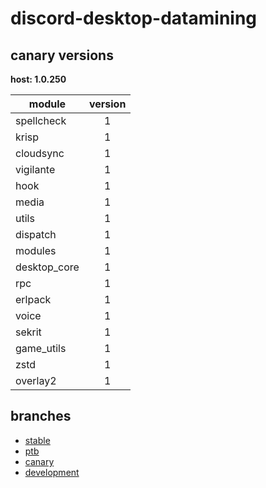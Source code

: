# discord-desktop-datamining

## canary versions

**host: 1.0.250**

| module | version |
| ------ | :-----: |
| spellcheck | 1 |
| krisp | 1 |
| cloudsync | 1 |
| vigilante | 1 |
| hook | 1 |
| media | 1 |
| utils | 1 |
| dispatch | 1 |
| modules | 1 |
| desktop_core | 1 |
| rpc | 1 |
| erlpack | 1 |
| voice | 1 |
| sekrit | 1 |
| game_utils | 1 |
| zstd | 1 |
| overlay2 | 1 |

## branches

- [stable](https://github.com/OpenAsar/discord-desktop-datamining/tree/stable)
- [ptb](https://github.com/OpenAsar/discord-desktop-datamining/tree/ptb)
- [canary](https://github.com/OpenAsar/discord-desktop-datamining/tree/canary)
- [development](https://github.com/OpenAsar/discord-desktop-datamining/tree/development)